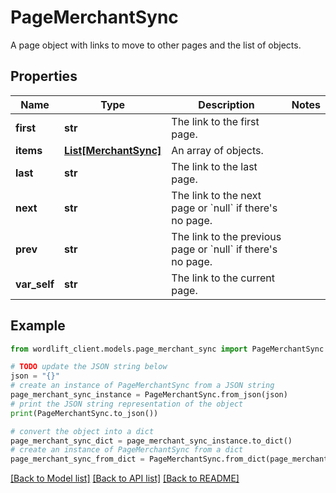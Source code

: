 # PageMerchantSync

A page object with links to move to other pages and the list of objects.

## Properties

Name | Type | Description | Notes
------------ | ------------- | ------------- | -------------
**first** | **str** | The link to the first page. | 
**items** | [**List[MerchantSync]**](MerchantSync.md) | An array of objects. | 
**last** | **str** | The link to the last page. | 
**next** | **str** | The link to the next page or &#x60;null&#x60; if there&#39;s no page. | 
**prev** | **str** | The link to the previous page or &#x60;null&#x60; if there&#39;s no page. | 
**var_self** | **str** | The link to the current page. | 

## Example

```python
from wordlift_client.models.page_merchant_sync import PageMerchantSync

# TODO update the JSON string below
json = "{}"
# create an instance of PageMerchantSync from a JSON string
page_merchant_sync_instance = PageMerchantSync.from_json(json)
# print the JSON string representation of the object
print(PageMerchantSync.to_json())

# convert the object into a dict
page_merchant_sync_dict = page_merchant_sync_instance.to_dict()
# create an instance of PageMerchantSync from a dict
page_merchant_sync_from_dict = PageMerchantSync.from_dict(page_merchant_sync_dict)
```
[[Back to Model list]](../README.md#documentation-for-models) [[Back to API list]](../README.md#documentation-for-api-endpoints) [[Back to README]](../README.md)


